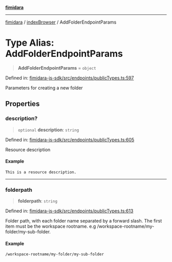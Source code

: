 [**fimidara**](../../README.md)

***

[fimidara](../../modules.md) / [indexBrowser](../README.md) / AddFolderEndpointParams

# Type Alias: AddFolderEndpointParams

> **AddFolderEndpointParams** = `object`

Defined in: [fimidara-js-sdk/src/endpoints/publicTypes.ts:597](https://github.com/softkave/fimidara/blob/feac071900ab8644442d355e5cb5db9df2f34600/fimidara-js-sdk/src/endpoints/publicTypes.ts#L597)

Parameters for creating a new folder

## Properties

### description?

> `optional` **description**: `string`

Defined in: [fimidara-js-sdk/src/endpoints/publicTypes.ts:605](https://github.com/softkave/fimidara/blob/feac071900ab8644442d355e5cb5db9df2f34600/fimidara-js-sdk/src/endpoints/publicTypes.ts#L605)

Resource description

#### Example

```
This is a resource description.
```

***

### folderpath

> **folderpath**: `string`

Defined in: [fimidara-js-sdk/src/endpoints/publicTypes.ts:613](https://github.com/softkave/fimidara/blob/feac071900ab8644442d355e5cb5db9df2f34600/fimidara-js-sdk/src/endpoints/publicTypes.ts#L613)

Folder path, with each folder name separated by a forward slash. The first item must be the workspace rootname. e.g /workspace-rootname/my-folder/my-sub-folder.

#### Example

```
/workspace-rootname/my-folder/my-sub-folder
```
